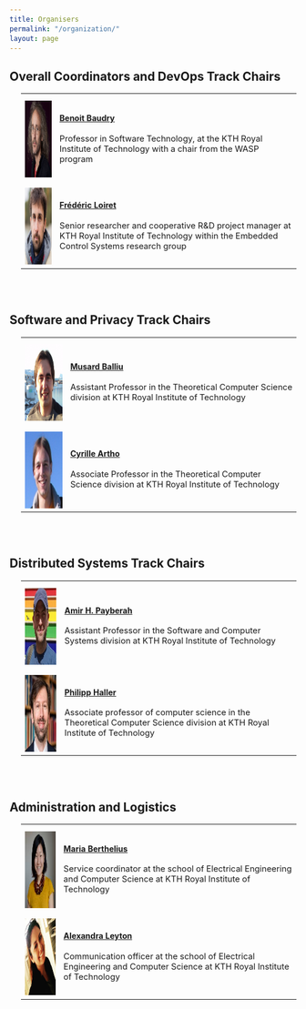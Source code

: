 ```yaml
---
title: Organisers
permalink: "/organization/"
layout: page
---
```


## **Overall Coordinators and DevOps Track Chairs**
<div style="margin-left: 20px;">
<table summary="" cellpadding="10" cellspacing="10">
<tr>
<td>
<div style="height:10px;font-size:10px;">&nbsp;</div>
<div style="width:100%; text-align:center"> 
<img src="/images/benoit.png" height="135" width="130"/>
</div>
</td>
<td>
<a href="https://softwarediversity.eu/"><h4>Benoit Baudry</h4></a>
<p>
<span style="font-size:11pt;">Professor in Software Technology, at the KTH Royal Institute of Technology with a chair from the WASP program</span>
</p>
</td>
</tr>
<tr>
<td>
<div style="height:10px;font-size:10px;">&nbsp;</div>
<div style="width:100%; text-align:center"> 
<img src="/images/frederic.png" height="135" width="130"/>
</div>
</td>
<td>
<a href="http://www.scanx.org/loiret/"><h4>Frédéric Loiret</h4></a>
<p>
<span style="font-size:11pt;">Senior researcher and cooperative R&D project manager at KTH Royal Institute of Technology within the Embedded Control Systems research group</span>
</p>
</td>
</tr>
</table>
</div>

<br><br>

## **Software and Privacy Track Chairs**
<div style="margin-left: 20px;">
<table summary="" cellpadding="10" cellspacing="10">
<tr>
<td>
<div style="height:10px;font-size:10px;">&nbsp;</div>
<div style="width:100%; text-align:center"> 
<img src="/images/musard.png" height="135" width="130"/>
</div>
</td>
<td>
<a href="https://www.csc.kth.se/~musard/"><h4>Musard Balliu</h4></a>
<p>
<span style="font-size:11pt;">Assistant Professor in the Theoretical Computer Science division at KTH Royal Institute of Technology</span>
</p>
</td>
</tr>
<tr>
<td>
<div style="height:10px;font-size:10px;">&nbsp;</div>
<div style="width:100%; text-align:center"> 
<img src="/images/cyrille.png" height="135" width="130"/>
</div>
</td>
<td>
<a href="https://people.kth.se/~artho/"><h4>Cyrille Artho</h4></a>
<p>
<span style="font-size:11pt;">Associate Professor in the Theoretical Computer Science division at KTH Royal Institute of Technology</span>
</p>
</td>
</tr>
</table>
</div>

<br><br>

## **Distributed Systems Track Chairs**
<div style="margin-left: 20px;">
<table summary="" cellpadding="10" cellspacing="10">
<tr>
<td>
<div style="height:10px;font-size:10px;">&nbsp;</div>
<div style="width:100%; text-align:center"> 
<img src="/images/amir.png" height="135" width="130"/>
</div>
</td>
<td>
<a href="https://payberah.github.io/"><h4>Amir H. Payberah</h4></a>
<p>
<span style="font-size:11pt;">Assistant Professor in the Software and Computer Systems division at KTH Royal Institute of Technology</span>
</p>
</td>
</tr>
<tr>
<td>
<div style="height:10px;font-size:10px;">&nbsp;</div>
<div style="width:100%; text-align:center"> 
<img src="/images/philipp.jpg" height="135" width="130"/>
</div>
</td>
<td>
<a href="http://www.csc.kth.se/~phaller/"><h4>Philipp Haller</h4></a>
<p>
<span style="font-size:11pt;">Associate professor of computer science in the Theoretical Computer Science division at KTH Royal Institute of Technology</span>
</p>
</td>
</tr>
</table>
</div>

<br><br>

## **Administration and Logistics**
<div style="margin-left: 20px;">
<table summary="" cellpadding="10" cellspacing="10">
<tr>
<td>
<div style="height:10px;font-size:10px;">&nbsp;</div>
<div style="width:100%; text-align:center"> 
<img src="/images/maria.jpg" height="135" width="130"/>
</div>
</td>
<td>
<a href="https://www.kth.se/profile/berthel"><h4>Maria Berthelius</h4></a>
<p>
<span style="font-size:11pt;">Service coordinator at the school of Electrical Engineering and Computer Science at KTH Royal Institute of Technology</span>
</p>
</td>
</tr>
<tr>
<td>
<div style="height:10px;font-size:10px;">&nbsp;</div>
<div style="width:100%; text-align:center"> 
<img src="/images/alexandra.jpg" height="135" width="130"/>
</div>
</td>
<td>
<a href="https://www.kth.se/profile/aleyton"><h4>Alexandra Leyton</h4></a>
<p>
<span style="font-size:11pt;">Communication officer at the school of Electrical Engineering and Computer Science at KTH Royal Institute of Technology</span>
</p>
</td>
</tr>
</table>
</div>
